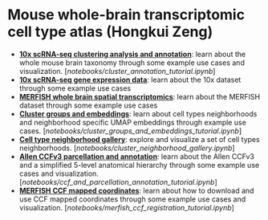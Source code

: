 # Mouse whole-brain transcriptomic cell type atlas (Hongkui Zeng)

* [**10x scRNA-seq clustering analysis and annotation**](../notebooks/cluster_annotation_tutorial.ipynb):
  learn about the whole mouse brain taxonomy through some example use cases and
  visualization.
[*notebooks/cluster_annotation_tutorial.ipynb*]
* [**10x scRNA-seq gene expression data**](notebook_subtitle2.md): learn about
  the 10x dataset through some example use cases
* [**MERFISH whole brain spatial transcriptomics**](notebook_subtitle3.md):
  learn about the MERFISH dataset through some example use cases
* [**Cluster groups and embeddings**](../notebooks/cluster_groups_and_embeddings_tutorial.ipynb):
  learn about cell types neighborhoods and neighborhood specific UMAP
  embeddings through example use cases.
[*notebooks/cluster_groups_and_embeddings_tutorial.ipynb*]
* [**Cell type neighborhood gallery**](../notebooks/cluster_neighborhood_gallery.ipynb):
  explore and visualize a set of cell types neighborhoods.
[*notebooks/cluster_neighborhood_gallery.ipynb*]
* [**Allen CCFv3 parcellation and annotation**](../notebooks/ccf_and_parcellation_annotation_tutorial.ipynb):
  learn about the Allen CCFv3 and a simplified 5-level anatomical hierarchy
  through some example use cases and visualization.
[*notebooks/ccf_and_parcellation_annotation_tutorial.ipynb*]
* [**MERFISH CCF mapped coordinates**](../notebooks/merfish_ccf_registration_tutorial.ipynb):
  learn about how to download and use CCF mapped coordinates through some
  example use cases and visualization.
[*notebooks/merfish_ccf_registration_tutorial.ipynb*]

